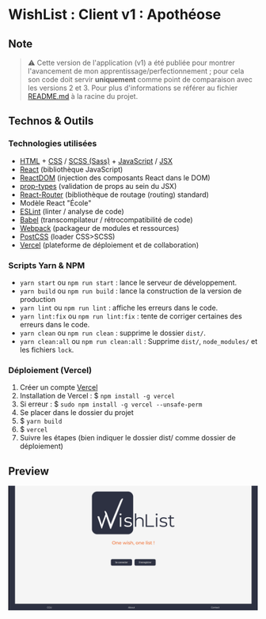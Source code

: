 # WishList : Client v1 : Apothéose

## Note

> ⚠️ Cette version de l'application (v1) a été publiée pour montrer l'avancement de mon apprentissage/perfectionnement ; pour cela son code doit servir **uniquement** comme point de comparaison avec les versions 2 et 3. Pour plus d'informations se référer au fichier [README.md](../../README.md) à la racine du projet.

## Technos & Outils

### Technologies utilisées

- [HTML](https://www.w3.org/html/) + [CSS](https://www.w3.org/Style/CSS/) / [SCSS (Sass)](https://sass-lang.com/) + [JavaScript](https://developer.mozilla.org/fr/docs/Web/JavaScript) / [JSX](https://fr.reactjs.org/docs/introducing-jsx.html)
- [React](https://reactjs.org/) (bibliothèque JavaScript)
- [ReactDOM](https://fr.reactjs.org/docs/react-dom.html) (injection des composants React dans le DOM)
- [prop-types](https://github.com/facebook/prop-types) (validation de props au sein du JSX)
- [React-Router](https://reactrouter.com/) (bibliothèque de routage (routing) standard)
- Modèle React "École"
- [ESLint](https://eslint.org/) (linter / analyse de code)
- [Babel](https://babeljs.io/) (transcompilateur / rétrocompatibilité de code)
- [Webpack](https://webpack.js.org/) (packageur de modules et ressources)
- [PostCSS](https://postcss.org/) (loader CSS>SCSS)
- [Vercel](https://vercel.com) (plateforme de déploiement et de collaboration)

### Scripts Yarn & NPM

- `yarn start` ou `npm run start` : lance le serveur de développement.
- `yarn build` ou `npm run build` : lance la construction de la version de production
- `yarn lint` ou `npm run lint` : affiche les erreurs dans le code.
- `yarn lint:fix` ou `npm run lint:fix` : tente de corriger certaines des erreurs dans le code.
- `yarn clean` ou `npm run clean` : supprime le dossier `dist/`.
- `yarn clean:all` ou `npm run clean:all` : Supprime `dist/`, `node_modules/` et les fichiers `lock`.

### Déploiement (Vercel)

1. Créer un compte [Vercel](https://vercel.com)
2. Installation de Vercel : $ `npm install -g vercel`
3. Si erreur : $ `sudo npm install -g vercel --unsafe-perm`
4. Se placer dans le dossier du projet
5. $ `yarn build`
6. $ `vercel`
7. Suivre les étapes (bien indiquer le dossier dist/ comme dossier de déploiement)

## Preview

![preview](../../doc/preview_v1.png)
